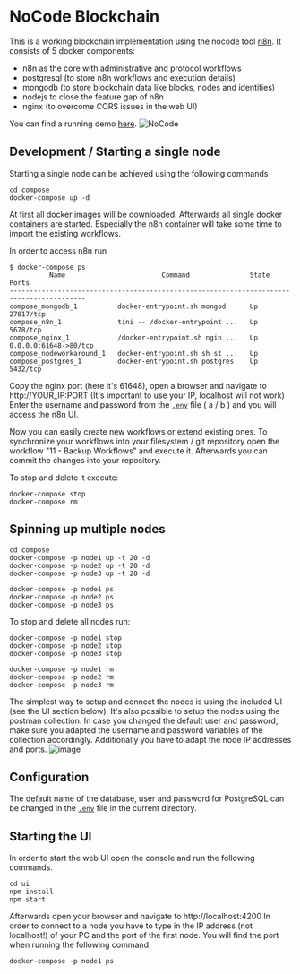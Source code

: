 # NoCode Blockchain

This is a working blockchain implementation using the nocode tool [n8n](https://github.com/n8n-io/n8n).
It consists of 5 docker components:
- n8n as the core with administrative and protocol workflows
- postgresql (to store n8n workflows and execution details)
- mongodb (to store blockchain data like blocks, nodes and identities)
- nodejs to close the feature gap of n8n
- nginx (to overcome CORS issues in the web UI)

You can find a running demo [here](https://vonrehberg.consulting/blockchain).
![NoCode](https://user-images.githubusercontent.com/8611608/151714423-38d489b6-0ef6-45e3-a303-7011ffa5387f.png)

## Development / Starting a single node

Starting a single node can be achieved using the following commands
```
cd compose
docker-compose up -d
```
At first all docker images will be downloaded. Afterwards all single docker containers are started. Especially the n8n container will take some time to import the existing workflows.

In order to access n8n run
```
$ docker-compose ps
          Name                        Command               State           Ports
-----------------------------------------------------------------------------------------
compose_mongodb_1          docker-entrypoint.sh mongod      Up      27017/tcp
compose_n8n_1              tini -- /docker-entrypoint ...   Up      5678/tcp
compose_nginx_1            /docker-entrypoint.sh ngin ...   Up      0.0.0.0:61648->80/tcp
compose_nodeworkaround_1   docker-entrypoint.sh sh st ...   Up
compose_postgres_1         docker-entrypoint.sh postgres    Up      5432/tcp
```
Copy the nginx port (here it's 61648), open a browser and navigate to http://YOUR_IP:PORT (It's important to use your IP, localhost will not work)
Enter the username and password from the [`.env`](.env) file ( a / b ) and you will access the n8n UI.

Now you can easily create new workflows or extend existing ones.
To synchronize your workflows into your filesystem / git repository open the workflow "11 - Backup Workflows" and execute it.
Afterwards you can commit the changes into your repository.

To stop and delete it execute:

```
docker-compose stop
docker-compose rm
```

## Spinning up multiple nodes
```
cd compose
docker-compose -p node1 up -t 20 -d
docker-compose -p node2 up -t 20 -d
docker-compose -p node3 up -t 20 -d

docker-compose -p node1 ps
docker-compose -p node2 ps
docker-compose -p node3 ps
```

To stop and delete all nodes run:
```
docker-compose -p node1 stop
docker-compose -p node2 stop
docker-compose -p node3 stop

docker-compose -p node1 rm
docker-compose -p node2 rm
docker-compose -p node3 rm
```

The simplest way to setup and connect the nodes is using the included UI (see the UI section below).
It's also possible to setup the nodes using the postman collection. In case you changed the default user and password, make sure you adapted the username and password variables of the collection accordingly.
Additionally you have to adapt the node IP addresses and ports.
![image](https://user-images.githubusercontent.com/8611608/151714461-e6f7a78b-7c94-4c34-b938-945b62b11492.png)


## Configuration

The default name of the database, user and password for PostgreSQL can be changed in the [`.env`](.env) file in the current directory.

## Starting the UI

In order to start the web UI open the console and run the following commands.
```
cd ui
npm install
npm start
```

Afterwards open your browser and navigate to http://localhost:4200
In order to connect to a node you have to type in the IP address (not localhost!) of your PC and the port of the first node.
You will find the port when running the following command:
```
docker-compose -p node1 ps
```

